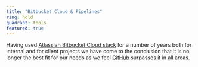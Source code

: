 ```yaml
---
title: "Bitbucket Cloud & Pipelines"
ring: hold
quadrant: tools
featured: true
---
```


Having used [Atlassian Bitbucket Cloud stack](https://bitbucket.org/) for a number of years both for internal and for client
projects we have come to the conclusion that it is no longer the best fit for our needs as we feel
<a href="github.html">GitHub</a> surpasses it in all areas.
